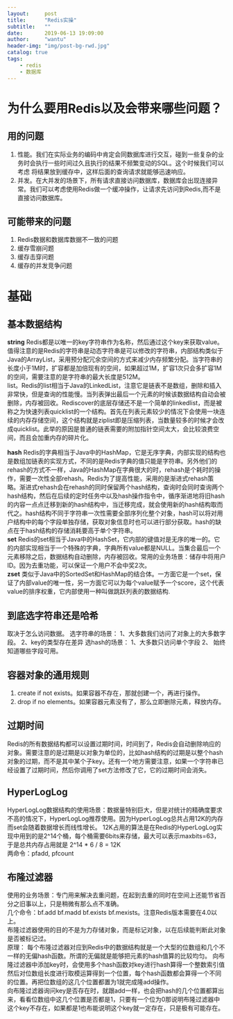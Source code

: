 ```yaml
---
layout:     post
title:      "Redis实操"
subtitle:   ""
date:       2019-06-13 19:09:00
author:     "wantu"
header-img: "img/post-bg-rwd.jpg"
catalog: true
tags:
    - redis
    - 数据库
---
```

# 为什么要用Redis以及会带来哪些问题？
## 用的问题
1. 性能。我们在实际业务的编码中肯定会同数据库进行交互，碰到一些复杂的业务时会执行一些时间过久且执行的结果不频繁变动的SQL。这个时候我们可以考虑
将结果放到缓存中，这样后面的查询请求就能够迅速响应。
2. 并发。在大并发的场景下，所有请求直接访问数据库，数据库会出现连接异常。我们可以考虑使用Redis做一个缓冲操作，让请求先访问到Redis,而不是直接访问数据库。

## 可能带来的问题
1. Redis数据和数据库数据不一致的问题
2. 缓存雪崩问题
3. 缓存击穿问题
4. 缓存的并发竞争问题

# 基础 
## 基本数据结构
**string** Redis都是以唯一的key字符串作为名称，然后通过这个key来获取value。值得注意的是Redis的字符串是动态字符串是可以修改的字符串，内部结构类似于Java的ArrayList，采用预分配冗余空间的方式来减少内存频繁分配。当字符串的长度小于1M时，扩容都是加倍现有的空间，如果超过1M，扩容1次只会多扩容1M的空间，需要注意的是字符串的最大长度是512M。<br>
list。Redis的list相当于Java的LinkedList，注意它是链表不是数组，删除和插入非常快，但是查询的性能慢。当列表弹出最后一个元素的时候该数据结构自动会被删除，内存被回收。Rediscover的底层存储还不是一个简单的linkedlist，而是被称之为快速列表quicklist的一个结构。首先在列表元素较少的情况下会使用一块连续的内存存储空间，这个结构就是ziplist即是压缩列表，当数量较多的时候才会改成quicklist。此举的原因是普通的链表需要的附加指针空间太大，会比较浪费空间，而且会加重内存的碎片化。<br>

**hash** Redis的字典相当于Java中的HashMap，它是无序字典，内部实现的结构也是数组加链表的实现方式，不同的是Redis字典的值只能是字符串。另外他们的rehash的方式不一样，Java的HashMap在字典很大的时，rehash是个耗时的操作，需要一次性全部rehash。Redis为了提高性能，采用的是渐进式rehash策略。渐进式rehash会在rehash的同时保留两个hash结构，查询时会同时查询两个hash结构，然后在后续的定时任务中以及hash操作指令中，循序渐进地将旧hash的内容一点点迁移到新的hash结构中，当迁移完成，就会使用新的hash结构取而代之。hash结构不同于字符串一次性需要全部序列化整个对象，hash可以将对用户结构中的每个字段单独存储，获取对象信息时也可以进行部分获取。hash的缺点在于hash结构的存储消耗要高于单个字符串。<br>
**set** Redis的set相当于Java中的HashSet，它内部的键值对是无序的唯一的。它的内部实现相当于一个特殊的字典，字典所有value都是NULL。当集合最后一个元素移除之后，数据结构自动删除，内存被回收。常用的业务场景：储存中将用户ID。因为去重功能，可以保证一个用户不会中奖2次。<br>
**zset** 类似于Java中的SortedSet和HashMap的结合体。一方面它是一个set，保证了内部value的唯一性，另一方面它可以为每个value赋予一个score，这个代表value的排序权重，它内部使用一种叫做跳跃列表的数据结构.<br>
## 到底选字符串还是哈希
取决于怎么访问数据。
选字符串的场景：
1、大多数我们访问了对象上的大多数字段。
2、key的类型存在差异
选hash的场景：
1、大多数只访问单个字段
2、 始终知道哪些字段可用。

## 容器对象的通用规则
1. create if not exists。如果容器不存在，那就创建一个，再进行操作。
2. drop if no elements。如果容器元素没有了，那么立即删除元素，释放内存。

## 过期时间
Redis的所有数据结构都可以设置过期时间，时间到了，Redis会自动删除响应的对象。需要注意的是过期是以对象为单位的，比如hash结构的过期是以整个hash对象的过期，而不是其中某个子key。还有一个地方需要注意，如果一个字符串已经设置了过期时间，然后你调用了set方法修改了它，它的过期时间会消失。

## HyperLogLog
HyperLogLog数据结构的使用场景：数据量特别巨大，但是对统计的精确度要求不高的情况下，HyperLogLog推荐使用。因为HyperLogLog总共占用12K的内存而set会随着数据增长而线性增长。
12K占用的算法是在Redis的HyperLogLog实现中用到的是2^14个桶，每个桶需要6bits来存储，最大可以表示maxbits=63，于是总共内存占用就是 2^14 * 6 / 8 = 12K<br>
两命令：pfadd, pfcount

## 布隆过滤器
使用的业务场景：专门用来解决去重问题，在起到去重的同时在空间上还能节省百分之旧事以上，只是稍微有那么点不准确。<br>
几个命令：bf.add bf.madd bf.exists bf.mexists。注意Redis版本需要在4.0以上。<br>
布隆过滤器使用的目的不是为力存储对象，而是标记对象，以在后续能判断此对象是否被标记过。<br>
原理：
每个布隆过滤器对应到Redis中的数据结构就是一个大型的位数组和几个不一样的无偏hash函数。所谓的无偏就是能够把元素的hash值算的比较均匀。
向布隆过滤器中添加key时，会使用多个hash函数对key进行hash算得一个整数索引值然后对位数组长度进行取模运算得到一个位置，每个hash函数都会算得一个不同的位置。再把位数组的这几个位置都置为1就完成隆add操作。<br>
向布隆过滤器询问key是否存在时，就跟add一样，也会把hash的几个位置都算出来，看看位数组中这几个位置是否都是1，只要有一个位为0那说明布隆过滤器中这个key不存在，如果都是1也布能说明这个key就一定存在，只是极有可能存在。<br>
